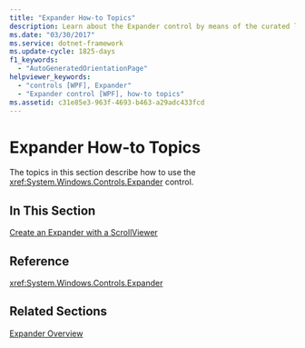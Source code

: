 ```yaml
---
title: "Expander How-to Topics"
description: Learn about the Expander control by means of the curated list of relevant links collected in this article.
ms.date: "03/30/2017"
ms.service: dotnet-framework
ms.update-cycle: 1825-days
f1_keywords:
  - "AutoGeneratedOrientationPage"
helpviewer_keywords:
  - "controls [WPF], Expander"
  - "Expander control [WPF], how-to topics"
ms.assetid: c31e85e3-963f-4693-b463-a29adc433fcd
---
```

# Expander How-to Topics

The topics in this section describe how to use the <xref:System.Windows.Controls.Expander> control.

## In This Section

[Create an Expander with a ScrollViewer](how-to-create-an-expander-with-a-scrollviewer.md)

## Reference

<xref:System.Windows.Controls.Expander>

## Related Sections

[Expander Overview](expander-overview.md)
